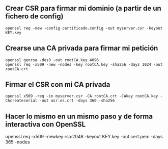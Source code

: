 ## Crear CSR para firmar mi dominio (a partir de un fichero de config)
```
openssl req -new -config certificado.config -out myserver.csr -keyout KEY.key
```

## Crearse una CA privada para firmar mi petición
```
openssl genrsa -des3 -out rootCA.key 4096
openssl req -x509 -new -nodes -key rootCA.key -sha256 -days 1024 -out rootCA.crt
```

## Firmar el CSR con mi CA privada
```
openssl x509 -req -in myserver.csr -CA rootCA.crt -CAkey rootCA.key -CAcreateserial -out asr.es.crt -days 360 -sha256
``` 
 
 
 
 
## Hacer lo mismo en un mismo paso y de forma interactiva con OpenSSL
openssl req -x509 -newkey rsa:2048 -keyout KEY.key -out cert.pem -days 365 -nodes

